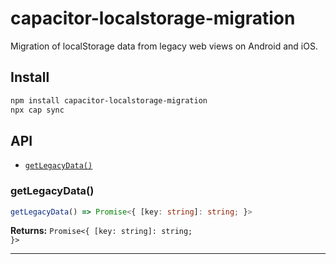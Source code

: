 # capacitor-localstorage-migration

Migration of localStorage data from legacy web views on Android and iOS.

## Install

```bash
npm install capacitor-localstorage-migration
npx cap sync
```

## API

<docgen-index>

* [`getLegacyData()`](#getlegacydata)

</docgen-index>

<docgen-api>
<!--Update the source file JSDoc comments and rerun docgen to update the docs below-->

### getLegacyData()

```typescript
getLegacyData() => Promise<{ [key: string]: string; }>
```

**Returns:** <code>Promise&lt;{ [key: string]: string; }&gt;</code>

--------------------

</docgen-api>
